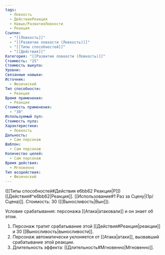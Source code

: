 ```yaml
---
tags:
  - Ловкость
  - ДействиеРеакция
  - Навык/РазвитиеЛовкости
  - Реакция
Ссылки:
  - "[[Ловкость]]"
  - "[[Развитие ловкости (Ловкость)]]"
  - "[[Типы способностей]]"
  - "[[Действия]]"
Категория: "[[Развитие ловкости (Ловкость)]]"
Стоимость: "25"
Стоимость выкупа: 
Уровни: 
Связанные навыки: 
Источник:
  - Физический
Тип способности:
  - Реакция
Время применения:
  - Реакция
Стоимость применения:
  - "30"
Используемый пул: 
Стоимость пула: 
Характеристики:
  - Ловкость
Дальность:
  - Сам персонаж
Шаблон:
  - Сам персонаж
Количество целей:
  - Сам персонаж
Время действия:
  - Мгновенно
Тип воздействия:
  - Физический
---
```

([[Типы способностей#Действия e6bb62 Реакция|Р]]) [[Действия#^e6bb62|Реакция]]. [[Использование#1 Раз за Сцену|(1р/Сцена)]]. Стоимость: 30 ([[Выносливость|Вын]]). 

Условие срабатывания: персонажа [[Атака|атаковали]] и он знает об этом. 

1. Персонаж тратит срабатывание этой [[Действия#Реакция|реакции]] и 30 [[Выносливость|выносливости]]. 
2. Персонаж автоматически уклоняется от [[Атака|атаки]], вызвавший срабатывание этой реакции.
3. Длительность эффекта: [[Длительность#Мгновенно|Мгновенно]].